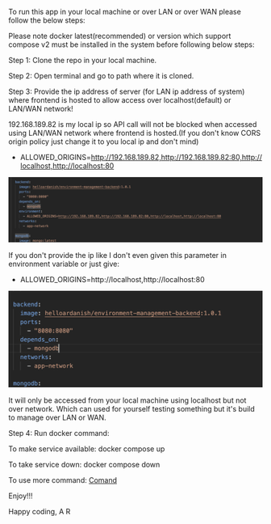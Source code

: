 To run this app in your local machine or over LAN or over WAN please follow the below steps:

Please note docker latest(recommended) or version which support compose v2 must be installed in the system before following below steps:

Step 1: Clone the repo in your local machine.

Step 2: Open terminal and go to path where it is cloned.

Step 3: Provide the ip address of server (for LAN ip address of system) where frontend is hosted to allow access over localhost(default) or LAN/WAN network!

192.168.189.82 is my local ip so API call will not be blocked when accessed using LAN/WAN network where frontend is hosted.(If you don't know CORS origin policy just change it to you local ip and don't mind)

- ALLOWED_ORIGINS=http://192.168.189.82,http://192.168.189.82:80,http://localhost,http://localhost:80

![alt text](image/1020.png)

If you don't provide the ip like I don't even given this parameter in environment variable or just give:

- ALLOWED_ORIGINS=http://localhost,http://localhost:80

![alt text](image/1021.png)


It will only be accessed from your local machine using localhost but not over network. Which can used for yourself testing something but it's build to manage over LAN or WAN.

Step 4: Run docker command:

To make service available:
docker compose up

To take service down:
docker compose down


To use more command:
[Comand](command.md)


Enjoy!!!

Happy coding,
A R
